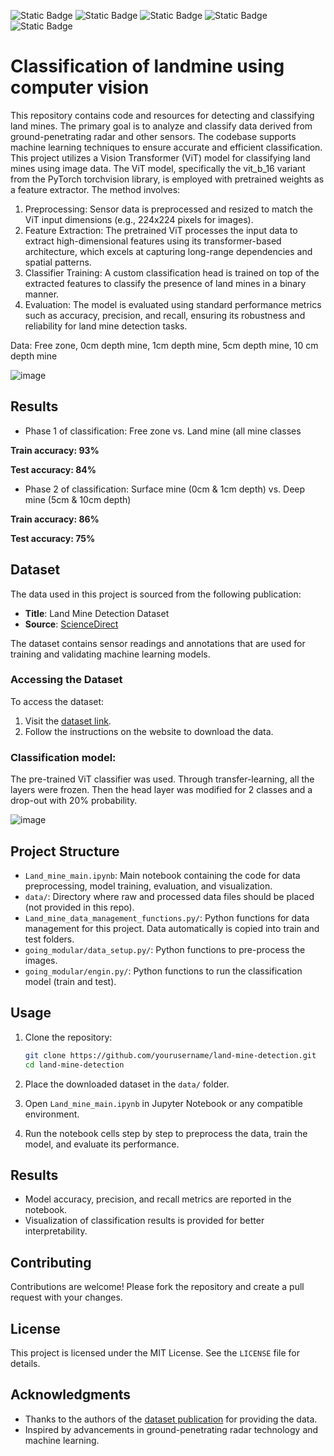 ![Static Badge](https://img.shields.io/badge/Classification-FF0000)
![Static Badge](https://img.shields.io/badge/Computer%20Vision-FF0000)
![Static Badge](https://img.shields.io/badge/PyTorch-8A2BE2)
![Static Badge](https://img.shields.io/badge/Torch%20Vision-8A2BE2)
![Static Badge](https://img.shields.io/badge/Python-4CAF50)

# Classification of landmine using computer vision

This repository contains code and resources for detecting and classifying land mines. The primary goal is to analyze and classify data derived from ground-penetrating radar and other sensors. The codebase supports machine learning techniques to ensure accurate and efficient classification.
This project utilizes a Vision Transformer (ViT) model for classifying land mines using image data. The ViT model, specifically the vit_b_16 variant from the PyTorch torchvision library, is employed with pretrained weights as a feature extractor. The method involves:
1. Preprocessing: Sensor data is preprocessed and resized to match the ViT input dimensions (e.g., 224x224 pixels for images).
2. Feature Extraction: The pretrained ViT processes the input data to extract high-dimensional features using its transformer-based architecture, which excels at capturing long-range dependencies and spatial patterns.
3. Classifier Training: A custom classification head is trained on top of the extracted features to classify the presence of land mines in a binary manner.
4. Evaluation: The model is evaluated using standard performance metrics such as accuracy, precision, and recall, ensuring its robustness and reliability for land mine detection tasks.

Data: Free zone, 0cm depth mine, 1cm depth mine, 5cm depth mine, 10 cm depth mine

![image](https://github.com/user-attachments/assets/2f1a06ca-c202-4499-9a2e-6515f1485222)

## Results

- Phase 1 of classification: Free zone vs. Land mine (all mine classes

**Train accuracy: 93%**
  
**Test accuracy: 84%**

- Phase 2 of classification: Surface mine (0cm & 1cm depth) vs. Deep mine (5cm & 10cm depth)

**Train accuracy: 86%**
  
**Test accuracy: 75%**

## Dataset

The data used in this project is sourced from the following publication:

- **Title**: Land Mine Detection Dataset
- **Source**: [ScienceDirect](https://www.sciencedirect.com/science/article/pii/S2352340923005437#refdata001)

The dataset contains sensor readings and annotations that are used for training and validating machine learning models.

### Accessing the Dataset
To access the dataset:
1. Visit the [dataset link](https://www.sciencedirect.com/science/article/pii/S2352340923005437#refdata001).
2. Follow the instructions on the website to download the data.

### Classification model:
The pre-trained ViT classifier was used. Through transfer-learning, all the layers were frozen. Then the head layer was modified for 2 classes and a drop-out with 20% probability.

![image](https://github.com/user-attachments/assets/c61b99b1-b8e0-4149-9563-da2c1f3f65e4)


## Project Structure

- `Land_mine_main.ipynb`: Main notebook containing the code for data preprocessing, model training, evaluation, and visualization.
- `data/`: Directory where raw and processed data files should be placed (not provided in this repo).
- `Land_mine_data_management_functions.py/`: Python functions for data management for this project. Data automatically is copied into train and test folders.
- `going_modular/data_setup.py/`: Python functions to pre-process the images.
- `going_modular/engin.py/`: Python functions to run the classification model (train and test).


## Usage

1. Clone the repository:
   ```bash
   git clone https://github.com/yourusername/land-mine-detection.git
   cd land-mine-detection
   ```

2. Place the downloaded dataset in the `data/` folder.

3. Open `Land_mine_main.ipynb` in Jupyter Notebook or any compatible environment.

4. Run the notebook cells step by step to preprocess the data, train the model, and evaluate its performance.

## Results

- Model accuracy, precision, and recall metrics are reported in the notebook.
- Visualization of classification results is provided for better interpretability.

## Contributing

Contributions are welcome! Please fork the repository and create a pull request with your changes.

## License

This project is licensed under the MIT License. See the `LICENSE` file for details.

## Acknowledgments

- Thanks to the authors of the [dataset publication](https://www.sciencedirect.com/science/article/pii/S2352340923005437#refdata001) for providing the data.
- Inspired by advancements in ground-penetrating radar technology and machine learning.

